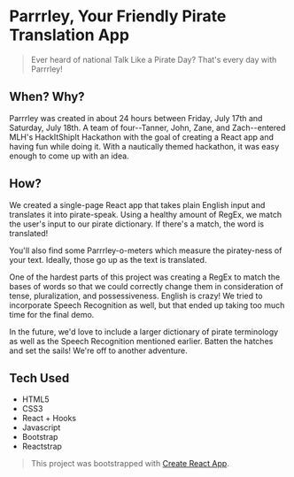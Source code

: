 # Parrrley, Your Friendly Pirate Translation App
> Ever heard of national Talk Like a Pirate Day? That's every day with Parrrley!

## When? Why?
Parrrley was created in about 24 hours between Friday, July 17th and Saturday, July 18th. A team of four--Tanner, John, Zane, and Zach--entered MLH's HackItShipIt Hackathon with the goal of creating a React app and having fun while doing it. With a nautically themed hackathon, it was easy enough to come up with an idea.

## How?

We created a single-page React app that takes plain English input and translates it into pirate-speak. Using a healthy amount of RegEx, we match the user's input to our pirate dictionary. If there's a match, the word is translated!

You'll also find some Parrrley-o-meters which measure the piratey-ness of your text. Ideally, those go up as the text is translated.

One of the hardest parts of this project was creating a RegEx to match the bases of words so that we could correctly change them in consideration of tense, pluralization, and possessiveness. English is crazy! We tried to incorporate Speech Recognition as well, but that ended up taking too much time for the final demo.

In the future, we'd love to include a larger dictionary of pirate terminology as well as the Speech Recognition mentioned earlier. Batten the hatches and set the sails! We're off to another adventure.

## Tech Used
* HTML5
* CSS3
* React + Hooks
* Javascript
* Bootstrap
* Reactstrap

> This project was bootstrapped with [Create React App](https://github.com/facebook/create-react-app).

